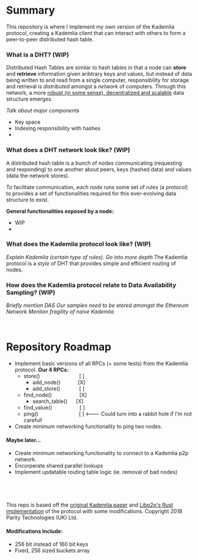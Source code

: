 # Summary
This repository is where I implement my own version of the Kademlia protocol, creating a Kademlia client that can interact with others to form a peer-to-peer distributed hash table.

### What is a DHT?  (WIP)
Distributed Hash Tables are similar to hash tables in that a node can **store** and **retrieve** information given aribtrary keys and values, but instead of data being written to and read from a single computer, responsibility for storage and retrieval is *distributed* amongst a *network* of computers.  Through this network, a more [robust (in some sense), decentralized and scalable](https://en.wikipedia.org/wiki/Distributed_hash_table) data structure emerges.


*Talk about major components*
- Key space
- Indexing responsibility with hashes
- 

### What does a DHT network look like? (WIP)
A distributed hash table is a bunch of nodes communicating (requesting and responding) to one another about peers, keys (hashed data) and values (data the network stores).

To facilitate communication, *each node* runs some set of rules (a protocol) to provides a set of functionalities required for this ever-evolving data structure to exist.

**General functionalities exposed by a node:**
- WIP
- 


### What does the Kademlia protocol look like? (WIP)
*Explain Kademlia (certain type of rules).  Go into more depth*
The Kademlia protocol is a *style* of DHT that provides simple and efficient routing of nodes.





### How does the Kademlia protocol relate to Data Availability Sampling?  (WIP)
*Briefly mention DAS*
*Our samples need to be stored amongst the Ethereum Network*
*Mention fragility of naive Kademlia*


&nbsp;
&nbsp;
# Repository Roadmap
- Implement basic versions of all RPCs (+ some tests) from the Kademlia protocol.
**Our 4 RPCs:**
    - store()&nbsp;&nbsp;&nbsp;&nbsp;&nbsp;&nbsp;&nbsp;&nbsp;&nbsp;&nbsp;&nbsp;&nbsp;&nbsp;&nbsp;&nbsp;&nbsp;&nbsp;&nbsp;&nbsp;&nbsp;&nbsp;&nbsp;&nbsp;&nbsp;&nbsp;&nbsp;&nbsp;[ ]
        - add_node()&nbsp;&nbsp;&nbsp;&nbsp;&nbsp;&nbsp;&nbsp;&nbsp;&nbsp;&nbsp;&nbsp;&nbsp;[X]
        - add_store()&nbsp;&nbsp;&nbsp;&nbsp;&nbsp;&nbsp;&nbsp;&nbsp;&nbsp;&nbsp;&nbsp;&nbsp;&nbsp;[ ]
    - find_node() &nbsp;&nbsp;&nbsp;&nbsp;&nbsp;&nbsp;&nbsp;&nbsp;&nbsp;&nbsp;&nbsp;&nbsp;&nbsp;&nbsp;&nbsp;&nbsp;&nbsp;&nbsp;[X]
        - search_table() &nbsp;&nbsp;&nbsp;&nbsp; [X]
    - find_value()&nbsp;&nbsp;&nbsp;&nbsp;&nbsp;&nbsp;&nbsp;&nbsp;&nbsp;&nbsp;&nbsp;&nbsp;&nbsp;&nbsp;&nbsp;&nbsp;&nbsp;&nbsp;&nbsp;[ ]
    - ping()&nbsp;&nbsp;&nbsp;&nbsp;&nbsp;&nbsp;&nbsp;&nbsp;&nbsp;&nbsp;&nbsp;&nbsp;&nbsp;&nbsp;&nbsp;&nbsp;&nbsp;&nbsp;&nbsp;&nbsp;&nbsp;&nbsp;&nbsp;&nbsp;&nbsp;&nbsp;&nbsp;&nbsp;[ ]   <--- Could turn into a rabbit hole if I'm not careful!
- Create minimum networking functionality to ping two nodes.

#### Maybe later...
- Create minimum networking functionality to connect to a Kademlia p2p network.
- Encorperate shared parallel lookups
- Implement updatable routing table logic (ie. removal of bad nodes)

&nbsp;
&nbsp;
----
This repo is based off the [original Kademlia paper](https://pdos.csail.mit.edu/~petar/papers/maymounkov-kademlia-lncs.pdf) and [Libp2p's Rust implementation](https://github.com/libp2p/rust-libp2p/tree/6985d7246220388738ce7bec644fef170db0c52a/protocols/kad) of the protocol with some modifications.
Copyright 2018 Parity Technologies (UK) Ltd.

#### Modifications Include:
- 256 bit instead of 160 bit keys
- Fixed, 256 sized buckets array
